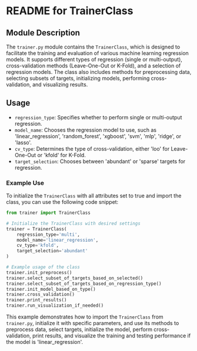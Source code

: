 # README for TrainerClass

## Module Description
The `trainer.py` module contains the `TrainerClass`, which is designed to facilitate the training and evaluation of various machine learning regression models. It supports different types of regression (single or multi-output), cross-validation methods (Leave-One-Out or K-Fold), and a selection of regression models. The class also includes methods for preprocessing data, selecting subsets of targets, initializing models, performing cross-validation, and visualizing results.

## Usage
- `regression_type`: Specifies whether to perform single or multi-output regression.
- `model_name`: Chooses the regression model to use, such as 'linear_regression', 'random_forest', 'xgboost', 'svm', 'mlp', 'ridge', or 'lasso'.
- `cv_type`: Determines the type of cross-validation, either 'loo' for Leave-One-Out or 'kfold' for K-Fold.
- `target_selection`: Chooses between 'abundant' or 'sparse' targets for regression.

### Example Use
To initialize the `TrainerClass` with all attributes set to true and import the class, you can use the following code snippet:

```python
from trainer import TrainerClass

# Initialize the TrainerClass with desired settings
trainer = TrainerClass(
    regression_type='multi',
    model_name='linear_regression',
    cv_type='kfold',
    target_selection='abundant'
)

# Example usage of the class
trainer.init_preprocess()
trainer.select_subset_of_targets_based_on_selected()
trainer.select_subset_of_targets_based_on_regression_type()
trainer.init_model_based_on_type()
trainer.cross_validation()
trainer.print_results()
trainer.run_visualization_if_needed()
```

This example demonstrates how to import the `TrainerClass` from `trainer.py`, initialize it with specific parameters, and use its methods to preprocess data, select targets, initialize the model, perform cross-validation, print results, and visualize the training and testing performance if the model is 'linear_regression'.